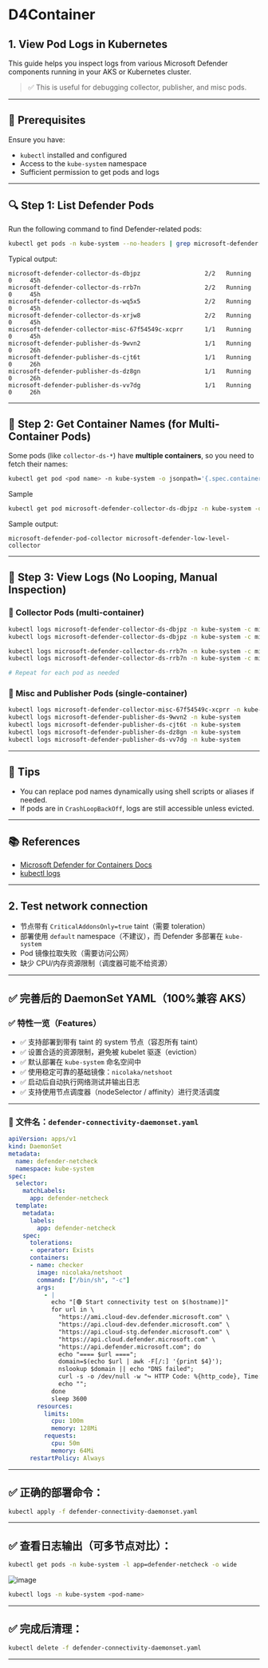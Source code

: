 # D4Container

## 1. View Pod Logs in Kubernetes

This guide helps you inspect logs from various Microsoft Defender components running in your AKS or Kubernetes cluster.

> ✅ This is useful for debugging collector, publisher, and misc pods.

---

## 📌 Prerequisites

Ensure you have:

- `kubectl` installed and configured
- Access to the `kube-system` namespace
- Sufficient permission to get pods and logs

---

## 🔍 Step 1: List Defender Pods

Run the following command to find Defender-related pods:

```bash
kubectl get pods -n kube-system --no-headers | grep microsoft-defender
````

Typical output:

```
microsoft-defender-collector-ds-dbjpz                  2/2   Running   0     45h
microsoft-defender-collector-ds-rrb7n                  2/2   Running   0     45h
microsoft-defender-collector-ds-wq5x5                  2/2   Running   0     45h
microsoft-defender-collector-ds-xrjw8                  2/2   Running   0     45h
microsoft-defender-collector-misc-67f54549c-xcprr      1/1   Running   0     45h
microsoft-defender-publisher-ds-9wvn2                  1/1   Running   0     26h
microsoft-defender-publisher-ds-cjt6t                  1/1   Running   0     26h
microsoft-defender-publisher-ds-dz8gn                  1/1   Running   0     26h
microsoft-defender-publisher-ds-vv7dg                  1/1   Running   0     26h
```

---

## 🧩 Step 2: Get Container Names (for Multi-Container Pods)

Some pods (like `collector-ds-*`) have **multiple containers**, so you need to fetch their names:

```bash
kubectl get pod <pod name> -n kube-system -o jsonpath='{.spec.containers[*].name}'
```

Sample
```bash
kubectl get pod microsoft-defender-collector-ds-dbjpz -n kube-system -o jsonpath='{.spec.containers[*].name}'
```

Sample output:

```
microsoft-defender-pod-collector microsoft-defender-low-level-collector
```

---

## 📄 Step 3: View Logs (No Looping, Manual Inspection)

### 🧪 Collector Pods (multi-container)

```bash
kubectl logs microsoft-defender-collector-ds-dbjpz -n kube-system -c microsoft-defender-pod-collector
kubectl logs microsoft-defender-collector-ds-dbjpz -n kube-system -c microsoft-defender-low-level-collector

kubectl logs microsoft-defender-collector-ds-rrb7n -n kube-system -c microsoft-defender-pod-collector
kubectl logs microsoft-defender-collector-ds-rrb7n -n kube-system -c microsoft-defender-low-level-collector

# Repeat for each pod as needed
```

### 🧬 Misc and Publisher Pods (single-container)

```bash
kubectl logs microsoft-defender-collector-misc-67f54549c-xcprr -n kube-system
kubectl logs microsoft-defender-publisher-ds-9wvn2 -n kube-system
kubectl logs microsoft-defender-publisher-ds-cjt6t -n kube-system
kubectl logs microsoft-defender-publisher-ds-dz8gn -n kube-system
kubectl logs microsoft-defender-publisher-ds-vv7dg -n kube-system
```

---

## 🧠 Tips

* You can replace pod names dynamically using shell scripts or aliases if needed.
* If pods are in `CrashLoopBackOff`, logs are still accessible unless evicted.

---


## 📚 References

* [Microsoft Defender for Containers Docs](https://learn.microsoft.com/en-us/azure/defender-for-cloud/defender-for-containers-introduction)
* [kubectl logs](https://kubernetes.io/docs/reference/generated/kubectl/kubectl-commands#logs)

---

## 2. Test network connection

* 节点带有 `CriticalAddonsOnly=true` taint（需要 toleration）
* 部署使用 `default` namespace（不建议），而 Defender 多部署在 `kube-system`
* Pod 镜像拉取失败（需要访问公网）
* 缺少 CPU/内存资源限制（调度器可能不给资源）

---

## ✅ 完善后的 DaemonSet YAML（100%兼容 AKS）

### ✅ 特性一览（Features）

* ✅ 支持部署到带有 taint 的 system 节点（容忍所有 taint）
* ✅ 设置合适的资源限制，避免被 kubelet 驱逐（eviction）
* ✅ 默认部署在 `kube-system` 命名空间中
* ✅ 使用稳定可靠的基础镜像：`nicolaka/netshoot`
* ✅ 启动后自动执行网络测试并输出日志
* ✅ 支持使用节点调度器（nodeSelector / affinity）进行灵活调度

---

### 📄 文件名：`defender-connectivity-daemonset.yaml`

```yaml
apiVersion: apps/v1
kind: DaemonSet
metadata:
  name: defender-netcheck
  namespace: kube-system
spec:
  selector:
    matchLabels:
      app: defender-netcheck
  template:
    metadata:
      labels:
        app: defender-netcheck
    spec:
      tolerations:
      - operator: Exists
      containers:
      - name: checker
        image: nicolaka/netshoot
        command: ["/bin/sh", "-c"]
        args:
          - |
            echo "[🟢 Start connectivity test on $(hostname)]"
            for url in \
              "https://ami.cloud-dev.defender.microsoft.com" \
              "https://api.cloud-dev.defender.microsoft.com" \
              "https://api.cloud-stg.defender.microsoft.com" \
              "https://api.cloud.defender.microsoft.com" \
              "https://api.defender.microsoft.com"; do
              echo "==== $url ====";
              domain=$(echo $url | awk -F[/:] '{print $4}');
              nslookup $domain || echo "DNS failed";
              curl -s -o /dev/null -w "↪ HTTP Code: %{http_code}, Time: %{time_total}s\n" --connect-timeout 5 $url || echo "Curl failed";
              echo "";
            done
            sleep 3600
        resources:
          limits:
            cpu: 100m
            memory: 128Mi
          requests:
            cpu: 50m
            memory: 64Mi
      restartPolicy: Always
```

---

## ✅ 正确的部署命令：

```bash
kubectl apply -f defender-connectivity-daemonset.yaml
```

---

## ✅ 查看日志输出（可多节点对比）：

```bash
kubectl get pods -n kube-system -l app=defender-netcheck -o wide
```
![image](https://github.com/user-attachments/assets/815ba46a-37c9-45f5-9d1c-e8fb0c279e58)

```bash
kubectl logs -n kube-system <pod-name>
```

---

## ✅ 完成后清理：

```bash
kubectl delete -f defender-connectivity-daemonset.yaml
```

---

